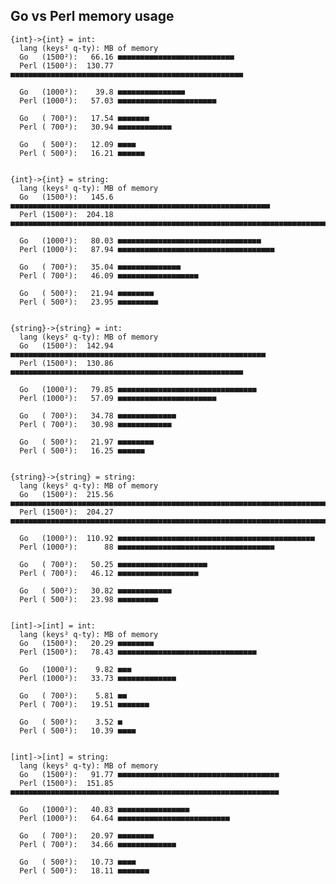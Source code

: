 Go vs Perl memory usage
-----------------------

    {int}->{int} = int:
      lang (keys² q-ty): MB of memory
      Go   (1500²):   66.16 ■■■■■■■■■■■■■■■■■■■■■■■■■■
      Perl (1500²):  130.77 ■■■■■■■■■■■■■■■■■■■■■■■■■■■■■■■■■■■■■■■■■■■■■■■■■■■■

      Go   (1000²):    39.8 ■■■■■■■■■■■■■■■
      Perl (1000²):   57.03 ■■■■■■■■■■■■■■■■■■■■■■

      Go   ( 700²):   17.54 ■■■■■■■
      Perl ( 700²):   30.94 ■■■■■■■■■■■■

      Go   ( 500²):   12.09 ■■■■
      Perl ( 500²):   16.21 ■■■■■■


    {int}->{int} = string:
      lang (keys² q-ty): MB of memory
      Go   (1500²):   145.6 ■■■■■■■■■■■■■■■■■■■■■■■■■■■■■■■■■■■■■■■■■■■■■■■■■■■■■■■■■■
      Perl (1500²):  204.18 ■■■■■■■■■■■■■■■■■■■■■■■■■■■■■■■■■■■■■■■■■■■■■■■■■■■■■■■■■■■■■■■■■■■■■■■■■■■■■■■■■

      Go   (1000²):   80.03 ■■■■■■■■■■■■■■■■■■■■■■■■■■■■■■■■
      Perl (1000²):   87.94 ■■■■■■■■■■■■■■■■■■■■■■■■■■■■■■■■■■■

      Go   ( 700²):   35.04 ■■■■■■■■■■■■■■
      Perl ( 700²):   46.09 ■■■■■■■■■■■■■■■■■■

      Go   ( 500²):   21.94 ■■■■■■■■
      Perl ( 500²):   23.95 ■■■■■■■■■


    {string}->{string} = int:
      lang (keys² q-ty): MB of memory
      Go   (1500²):  142.94 ■■■■■■■■■■■■■■■■■■■■■■■■■■■■■■■■■■■■■■■■■■■■■■■■■■■■■■■■■
      Perl (1500²):  130.86 ■■■■■■■■■■■■■■■■■■■■■■■■■■■■■■■■■■■■■■■■■■■■■■■■■■■■

      Go   (1000²):   79.85 ■■■■■■■■■■■■■■■■■■■■■■■■■■■■■■■
      Perl (1000²):   57.09 ■■■■■■■■■■■■■■■■■■■■■■

      Go   ( 700²):   34.78 ■■■■■■■■■■■■■
      Perl ( 700²):   30.98 ■■■■■■■■■■■■

      Go   ( 500²):   21.97 ■■■■■■■■
      Perl ( 500²):   16.25 ■■■■■■


    {string}->{string} = string:
      lang (keys² q-ty): MB of memory
      Go   (1500²):  215.56 ■■■■■■■■■■■■■■■■■■■■■■■■■■■■■■■■■■■■■■■■■■■■■■■■■■■■■■■■■■■■■■■■■■■■■■■■■■■■■■■■■■■■■■
      Perl (1500²):  204.27 ■■■■■■■■■■■■■■■■■■■■■■■■■■■■■■■■■■■■■■■■■■■■■■■■■■■■■■■■■■■■■■■■■■■■■■■■■■■■■■■■■

      Go   (1000²):  110.92 ■■■■■■■■■■■■■■■■■■■■■■■■■■■■■■■■■■■■■■■■■■■■
      Perl (1000²):      88 ■■■■■■■■■■■■■■■■■■■■■■■■■■■■■■■■■■■

      Go   ( 700²):   50.25 ■■■■■■■■■■■■■■■■■■■■
      Perl ( 700²):   46.12 ■■■■■■■■■■■■■■■■■■

      Go   ( 500²):   30.82 ■■■■■■■■■■■■
      Perl ( 500²):   23.98 ■■■■■■■■■


    [int]->[int] = int:
      lang (keys² q-ty): MB of memory
      Go   (1500²):   20.29 ■■■■■■■■
      Perl (1500²):   78.43 ■■■■■■■■■■■■■■■■■■■■■■■■■■■■■■■

      Go   (1000²):    9.82 ■■■
      Perl (1000²):   33.73 ■■■■■■■■■■■■■

      Go   ( 700²):    5.81 ■■
      Perl ( 700²):   19.51 ■■■■■■■

      Go   ( 500²):    3.52 ■
      Perl ( 500²):   10.39 ■■■■


    [int]->[int] = string:
      lang (keys² q-ty): MB of memory
      Go   (1500²):   91.77 ■■■■■■■■■■■■■■■■■■■■■■■■■■■■■■■■■■■■
      Perl (1500²):  151.85 ■■■■■■■■■■■■■■■■■■■■■■■■■■■■■■■■■■■■■■■■■■■■■■■■■■■■■■■■■■■■

      Go   (1000²):   40.83 ■■■■■■■■■■■■■■■■
      Perl (1000²):   64.64 ■■■■■■■■■■■■■■■■■■■■■■■■■

      Go   ( 700²):   20.97 ■■■■■■■■
      Perl ( 700²):   34.66 ■■■■■■■■■■■■■

      Go   ( 500²):   10.73 ■■■■
      Perl ( 500²):   18.11 ■■■■■■■
